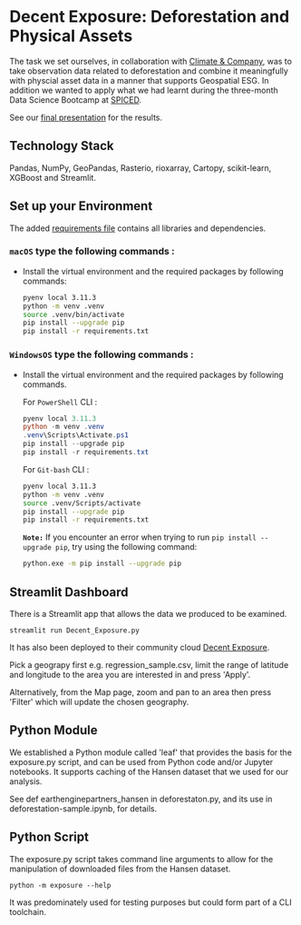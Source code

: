 # Decent Exposure: Deforestation and Physical Assets

The task we set ourselves, in collaboration with [Climate & Company](https://climateandcompany.org), was to take observation data related to deforestation and combine it meaningfully with physcial asset data in a manner that supports Geospatial ESG. In addition we wanted to apply what we had learnt during the three-month Data Science Bootcamp at [SPICED](https://www.spiced-academy.com).

See our [final presentation](docs/decent_exposure_deforestation_and_physical_assets.pdf) for the results.

## Technology Stack

Pandas, NumPy, GeoPandas, Rasterio, rioxarray, Cartopy, scikit-learn, XGBoost and Streamlit.

## Set up your Environment

The added [requirements file](requirements.txt) contains all libraries and dependencies.

### **`macOS`** type the following commands : 

- Install the virtual environment and the required packages by following commands:

    ```BASH
    pyenv local 3.11.3
    python -m venv .venv
    source .venv/bin/activate
    pip install --upgrade pip
    pip install -r requirements.txt
    ```
### **`WindowsOS`** type the following commands :

- Install the virtual environment and the required packages by following commands.

   For `PowerShell` CLI :

    ```PowerShell
    pyenv local 3.11.3
    python -m venv .venv
    .venv\Scripts\Activate.ps1
    pip install --upgrade pip
    pip install -r requirements.txt
    ```

    For `Git-bash` CLI :
  
    ```BASH
    pyenv local 3.11.3
    python -m venv .venv
    source .venv/Scripts/activate
    pip install --upgrade pip
    pip install -r requirements.txt
    ```
     **`Note:`**
    If you encounter an error when trying to run `pip install --upgrade pip`, try using the following command:

    ```Bash
    python.exe -m pip install --upgrade pip
    ```

## Streamlit Dashboard

There is a Streamlit app that allows the data we produced to be examined.

```
streamlit run Decent_Exposure.py
```

It has also been deployed to their community cloud [Decent Exposure](https://eudr-exposure.streamlit.app).

Pick a geograpy first e.g. regression_sample.csv, limit the range of latitude and longitude to the area you are interested in and press 'Apply'.

Alternatively, from the Map page, zoom and pan to an area then press 'Filter' which will update the chosen geography.

## Python Module

We established a Python module called 'leaf' that provides the basis for the exposure.py script, and can be used from Python code and/or Jupyter notebooks. It supports caching of the Hansen dataset that we used for our analysis.

See def earthenginepartners_hansen in deforestaton.py, and its use in deforestation-sample.ipynb, for details.

## Python Script

The exposure.py script takes command line arguments to allow for the manipulation of downloaded files from the Hansen dataset.

```
python -m exposure --help
```

It was predominately used for testing purposes but could form part of a CLI toolchain.



